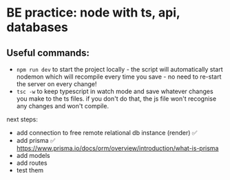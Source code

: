 # BE practice: node with ts, api, databases

## Useful commands:

- `npm run dev` to start the project locally - the script will automatically start nodemon which will recompile every time you save - no need to re-start the server on every change!
- `tsc -w` to keep typescript in watch mode and save whatever changes you make to the ts files. if you don't do that, the js file won't recognise any changes and won't compile.

next steps:

- add connection to free remote relational db instance (render) :white_check_mark:
- add prisma :white_check_mark: https://www.prisma.io/docs/orm/overview/introduction/what-is-prisma
- add models
- add routes
- test them
